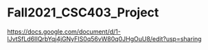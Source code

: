 # Fall2021_CSC403_Project
https://docs.google.com/document/d/1-lJvtSfLd6IIQrbYqj4jGNyFIS0q56vW80q0JHgOuU8/edit?usp=sharing
